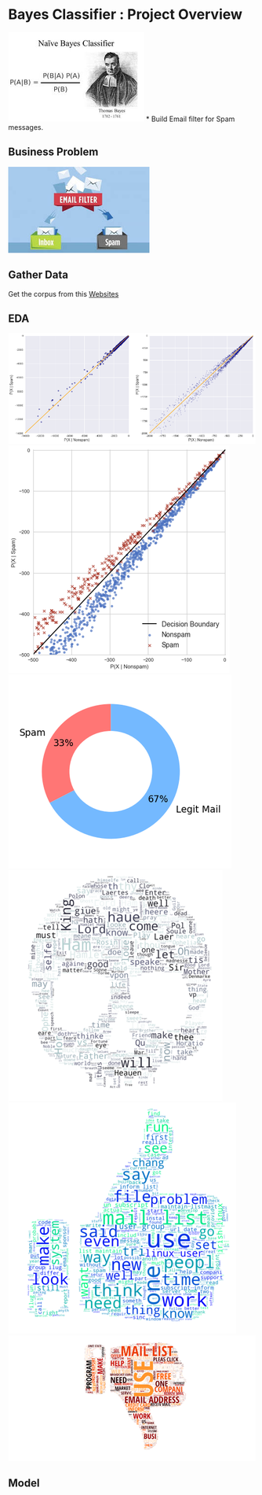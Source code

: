 # Bayes Classifier : Project Overview
<img src="image/bayes.jpeg" margin-left="400">
* Build Email filter for Spam messages.   

## Business Problem
  <img src="image/filter.jpeg" >
  
## Gather Data
  Get the corpus from this  [Websites](https://spamassassin.apache.org/old/publiccorpus/)
   
## EDA
   ![](image/linear.png)
   ![](image/decision_boundary.png)
   ![](image/donut.png)
   ![](image/skull.png)
   ![](image/ham.png)
   ![](image/spam2.png)
## Model
